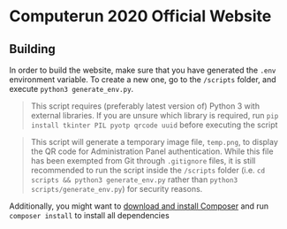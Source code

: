 # Computerun 2020 Official Website

## Building
In order to build the website, make sure that you have generated the `.env` environment variable. To create a new one, go to the `/scripts` folder, and execute `python3 generate_env.py`.

> This script requires (preferably latest version of) Python 3 with external libraries. If you are unsure which library is required, run `pip install tkinter PIL pyotp qrcode uuid` before executing the script

> This script will generate a temporary image file, `temp.png`, to display the QR code for Administration Panel authentication. While this file has been exempted from Git through `.gitignore` files, it is still recommended to run the script inside the `/scripts` folder (i.e. `cd scripts && python3 generate_env.py` rather than `python3 scripts/generate_env.py`) for security reasons.

Additionally, you might want to [download and install Composer](https://getcomposer.org/download) and run `composer install` to install all dependencies